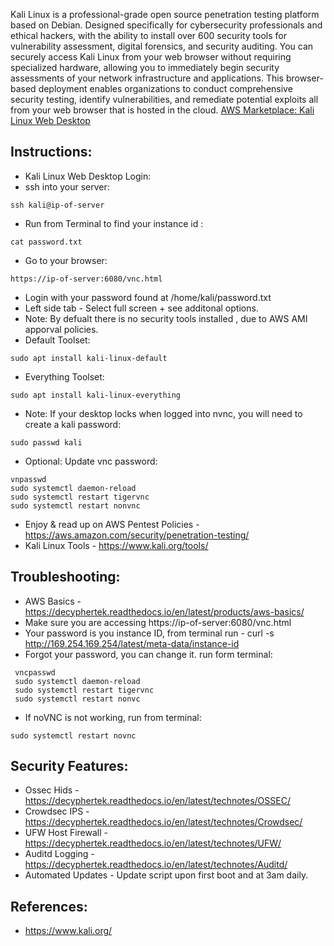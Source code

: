 Kali Linux is a professional-grade open source penetration testing platform based on Debian. Designed specifically for cybersecurity professionals and ethical hackers, with the ability to install over 600 security tools for vulnerability assessment, digital forensics, and security auditing. You can securely access Kali Linux from your web browser without requiring specialized hardware, allowing you to immediately begin security assessments of your network infrastructure and applications. This browser-based deployment enables organizations to conduct comprehensive security testing, identify vulnerabilities, and remediate potential exploits all from your web browser that is hosted in the cloud. [AWS Marketplace: Kali Linux Web Desktop ](https://aws.amazon.com/marketplace/pp/prodview-tgyveez3mnqfq?sr=0-6&ref_=beagle&applicationId=AWSMPContessa)


Instructions:
-------------------
* Kali Linux Web Desktop Login:
* ssh into your server: 
```
ssh kali@ip-of-server
```
* Run from Terminal to find your instance id : 
```
cat password.txt
```
* Go to your browser: 
```
https://ip-of-server:6080/vnc.html 
```
* Login with your password found at /home/kali/password.txt
* Left side tab - Select full screen + see additonal options.
* Note: By defualt there is no security tools installed , due to AWS AMI apporval policies.
* Default Toolset: 
```
sudo apt install kali-linux-default
```
* Everything Toolset: 
```
sudo apt install kali-linux-everything
```
* Note: If your desktop locks when logged into nvnc, you will need to create a kali password: 
```
sudo passwd kali
```
* Optional: Update vnc password: 
```
vnpasswd 
sudo systemctl daemon-reload 
sudo systemctl restart tigervnc
sudo systemctl restart nonvnc
```
* Enjoy & read up on AWS Pentest Policies - https://aws.amazon.com/security/penetration-testing/ 
* Kali Linux Tools - https://www.kali.org/tools/ 

Troubleshooting:
----------------
* AWS Basics - https://decyphertek.readthedocs.io/en/latest/products/aws-basics/ 
* Make sure you are accessing https://ip-of-server:6080/vnc.html 
* Your password is you instance ID, from terminal run - curl -s http://169.254.169.254/latest/meta-data/instance-id 
* Forgot your password, you can change it. run form terminal:
```
 vncpasswd 
 sudo systemctl daemon-reload 
 sudo systemctl restart tigervnc
 sudo systemctl restart nonvc
```
* If noVNC is not working, run from terminal: 
```
sudo systemctl restart novnc
```

Security Features:
------------------
* Ossec Hids - https://decyphertek.readthedocs.io/en/latest/technotes/OSSEC/ 
* Crowdsec IPS - https://decyphertek.readthedocs.io/en/latest/technotes/Crowdsec/ 
* UFW Host Firewall - https://decyphertek.readthedocs.io/en/latest/technotes/UFW/ 
* Auditd Logging - https://decyphertek.readthedocs.io/en/latest/technotes/Auditd/ 
* Automated Updates - Update script upon first boot and at 3am daily.

References:
-----------
* https://www.kali.org/ 
